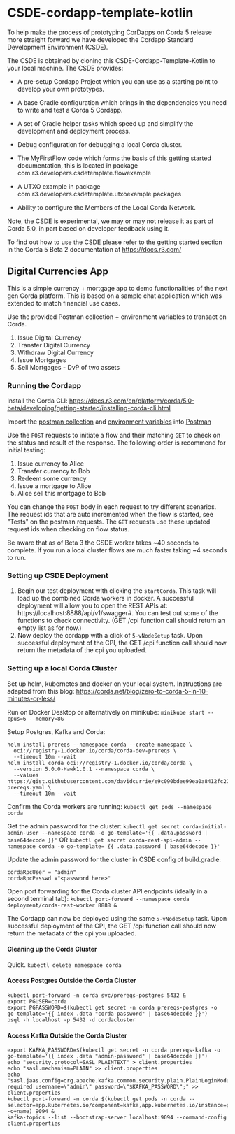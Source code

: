 # CSDE-cordapp-template-kotlin


To help make the process of prototyping CorDapps on Corda 5 release more straight forward we have developed the Cordapp Standard Development Environment (CSDE).

The CSDE is obtained by cloning this CSDE-Cordapp-Template-Kotlin to your local machine. The CSDE provides:

- A pre-setup Cordapp Project which you can use as a starting point to develop your own prototypes.

- A base Gradle configuration which brings in the dependencies you need to write and test a Corda 5 Cordapp.

- A set of Gradle helper tasks which speed up and simplify the development and deployment process.

- Debug configuration for debugging a local Corda cluster.

- The MyFirstFlow code which forms the basis of this getting started documentation, this is located in package com.r3.developers.csdetemplate.flowexample

- A UTXO example in package com.r3.developers.csdetemplate.utxoexample packages

- Ability to configure the Members of the Local Corda Network.

Note, the CSDE is experimental, we may or may not release it as part of Corda 5.0, in part based on developer feedback using it.

To find out how to use the CSDE please refer to the getting started section in the Corda 5 Beta 2 documentation at https://docs.r3.com/

## Digital Currencies App
This is a simple currency + mortgage app to demo functionalities of the next gen Corda platform. This is based on a sample chat application which was extended to match financial use cases.

Use the provided Postman collection + environment variables to transact on Corda.
1. Issue Digital Currency
2. Transfer Digital Currency
3. Withdraw Digital Currency
4. Issue Mortgages
5. Sell Mortgages - DvP of two assets

### Running the Cordapp
Install the Corda CLI: https://docs.r3.com/en/platform/corda/5.0-beta/developing/getting-started/installing-corda-cli.html

Import the [postman collection](CSDE-digital-currency.postman_collection.json) and [environment variables](CSDE-digital-currency.postman_environment.json) into [Postman](https://www.postman.com/)

Use the `POST` requests to initiate a flow and their matching `GET` to check on the status and result of the response. The following order is recommend for initial testing:
1. Issue currency to Alice
2. Transfer currency to Bob
3. Redeem some currency
4. Issue a mortgage to Alice
5. Alice sell this mortgage to Bob

You can change the `POST` body in each request to try different scenarios. The request ids that are auto incremented when the flow is started, see "Tests" on the postman requests. The `GET` requests use these updated request ids when checking on flow status. 

Be aware that as of Beta 3 the CSDE worker takes ~40 seconds to complete. If you run a local cluster flows are much faster taking ~4 seconds to run.

### Setting up CSDE Deployment

1. Begin our test deployment with clicking the `startCorda`. This task will load up the combined Corda workers in docker.
   A successful deployment will allow you to open the REST APIs at: https://localhost:8888/api/v1/swagger#. You can test out some of the
   functions to check connectivity. (GET /cpi function call should return an empty list as for now.)
2. Now deploy the cordapp with a click of `5-vNodeSetup` task. Upon successful deployment of the CPI, the GET /cpi function call should now return the metadata of the cpi you uploaded.

### Setting up a local Corda Cluster
Set up helm, kubernetes and docker on your local system. Instructions are adapted from this blog: https://corda.net/blog/zero-to-corda-5-in-10-minutes-or-less/

Run on Docker Desktop or alternatively on minikube: `minikube start --cpus=6 --memory=8G`

Setup Postgres, Kafka and Corda:
```
helm install prereqs --namespace corda --create-namespace \
  oci://registry-1.docker.io/corda/corda-dev-prereqs \
  --timeout 10m --wait
helm install corda oci://registry-1.docker.io/corda/corda \
  --version 5.0.0-Hawk1.0.1 --namespace corda \
  --values https://gist.githubusercontent.com/davidcurrie/e9c090bdee99ea0a8412fc228218a0e0/raw/723a4ad8886853b07339288c85b86ef8fcb57c1e/corda-prereqs.yaml \
  --timeout 10m --wait
```

Confirm the Corda workers are running:
`kubectl get pods --namespace corda`

Get the admin password for the cluster:
`kubectl get secret corda-initial-admin-user --namespace corda -o go-template='{{ .data.password | base64decode }}'`
OR
`kubectl get secret corda-rest-api-admin --namespace corda -o go-template='{{ .data.password | base64decode }}'`

Update the admin password for the cluster in CSDE config of build.gradle:
```
cordaRpcUser = "admin"
cordaRpcPasswd ="<password here>"
```

Open port forwarding for the Corda cluster API endpoints (ideally in a second terminal tab):
`kubectl port-forward --namespace corda deployment/corda-rest-worker 8888 &`

The Cordapp can now be deployed using the same `5-vNodeSetup` task. Upon successful deployment of the CPI, the GET /cpi function call should now return the metadata of the cpi you uploaded.

#### Cleaning up the Corda Cluster
Quick. `kubectl delete namespace corda`

#### Access Postgres Outside the Corda Cluster
```
kubectl port-forward -n corda svc/prereqs-postgres 5432 &
export PGUSER=corda
export PGPASSWORD=$(kubectl get secret -n corda prereqs-postgres -o go-template='{{ index .data "corda-password" | base64decode }}')
psql -h localhost -p 5432 -d cordacluster
```

#### Access Kafka Outside the Corda Cluster
```
export KAFKA_PASSWORD=$(kubectl get secret -n corda prereqs-kafka -o go-template='{{ index .data "admin-password" | base64decode }}')
echo "security.protocol=SASL_PLAINTEXT" > client.properties
echo "sasl.mechanism=PLAIN" >> client.properties
echo "sasl.jaas.config=org.apache.kafka.common.security.plain.PlainLoginModule required username=\"admin\" password=\"$KAFKA_PASSWORD\";" >> client.properties
kubectl port-forward -n corda $(kubectl get pods -n corda --selector=app.kubernetes.io/component=kafka,app.kubernetes.io/instance=prereqs -o=name) 9094 &
kafka-topics --list --bootstrap-server localhost:9094 --command-config client.properties
```